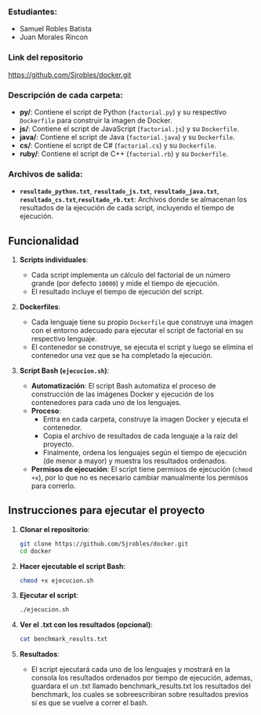 ### Estudiantes:
- Samuel Robles Batista
- Juan Morales Rincon

### Link del repositorio

https://github.com/Sjrobles/docker.git
  


### Descripción de cada carpeta:

- **py/**: Contiene el script de Python (`factorial.py`) y su respectivo `Dockerfile` para construir la imagen de Docker.
- **js/**: Contiene el script de JavaScript (`factorial.js`) y su `Dockerfile`.
- **java/**: Contiene el script de Java (`factorial.java`) y su `Dockerfile`.
- **cs/**: Contiene el script de C# (`factorial.cs`) y su `Dockerfile`.
-  **ruby/**: Contiene el script de C++ (`factorial.rb`) y su `Dockerfile`.

### Archivos de salida:

- **`resultado_python.txt`**, **`resultado_js.txt`**, **`resultado_java.txt`**, **`resultado_cs.txt`**,**`resultado_rb.txt`**: Archivos donde se almacenan los resultados de la ejecución de cada script, incluyendo el tiempo de ejecución.

## Funcionalidad

1. **Scripts individuales**:
    - Cada script implementa un cálculo del factorial de un número grande (por defecto `10000`) y mide el tiempo de ejecución.
    - El resultado incluye el tiempo de ejecución del script.
  
2. **Dockerfiles**:
    - Cada lenguaje tiene su propio `Dockerfile` que construye una imagen con el entorno adecuado para ejecutar el script de factorial en su respectivo lenguaje.
    - El contenedor se construye, se ejecuta el script y luego se elimina el contenedor una vez que se ha completado la ejecución.

3. **Script Bash (`ejecucion.sh`)**:
    - **Automatización**: El script Bash automatiza el proceso de construcción de las imágenes Docker y ejecución de los contenedores para cada uno de los lenguajes.
    - **Proceso**:
        - Entra en cada carpeta, construye la imagen Docker y ejecuta el contenedor.
        - Copia el archivo de resultados de cada lenguaje a la raíz del proyecto.
        - Finalmente, ordena los lenguajes según el tiempo de ejecución (de menor a mayor) y muestra los resultados ordenados.
    - **Permisos de ejecución**: El script tiene permisos de ejecución (`chmod +x`), por lo que no es necesario cambiar manualmente los permisos para correrlo.


## Instrucciones para ejecutar el proyecto

1. **Clonar el repositorio**:

    ```bash
    git clone https://github.com/Sjrobles/docker.git
    cd docker
    ```

2. **Hacer ejecutable el script Bash**:

    ```bash
    chmod +x ejecucion.sh
    ```

3. **Ejecutar el script**:

    ```bash
    ./ejecucion.sh
    ```
4. **Ver el .txt con los resultados (opcional)**:

    ```bash
    cat benchmark_results.txt
    ```    

4. **Resultados**:
    - El script ejecutará cada uno de los lenguajes y mostrará en la consola los resultados ordenados por tiempo de ejecución, ademas, guardara el un .txt llamado benchmark_results.txt los resultados del benchmark, los cuales se sobreescribiran sobre resultados previos si es que se vuelve a correr el bash.


